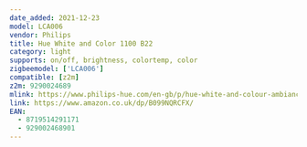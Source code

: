 ```yaml
---
date_added: 2021-12-23
model: LCA006
vendor: Philips
title: Hue White and Color 1100 B22
category: light
supports: on/off, brightness, colortemp, color
zigbeemodel: ['LCA006']
compatible: [z2m]
z2m: 9290024689
mlink: https://www.philips-hue.com/en-gb/p/hue-white-and-colour-ambiance-1-pack-b22/8719514291218
link: https://www.amazon.co.uk/dp/B099NQRCFX/
EAN: 
  - 8719514291171
  - 929002468901
---
```

